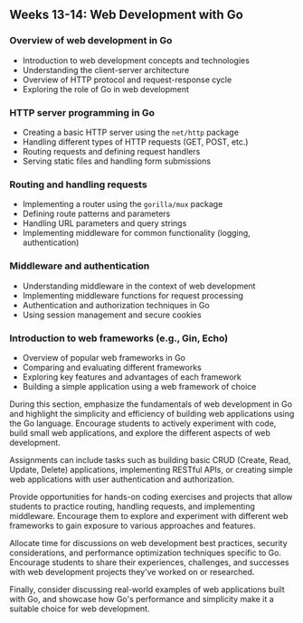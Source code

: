 ## Weeks 13-14: Web Development with Go

###  Overview of web development in Go
   - Introduction to web development concepts and technologies
   - Understanding the client-server architecture
   - Overview of HTTP protocol and request-response cycle
   - Exploring the role of Go in web development

###  HTTP server programming in Go
   - Creating a basic HTTP server using the `net/http` package
   - Handling different types of HTTP requests (GET, POST, etc.)
   - Routing requests and defining request handlers
   - Serving static files and handling form submissions

###  Routing and handling requests
   - Implementing a router using the `gorilla/mux` package
   - Defining route patterns and parameters
   - Handling URL parameters and query strings
   - Implementing middleware for common functionality (logging, authentication)

###  Middleware and authentication
   - Understanding middleware in the context of web development
   - Implementing middleware functions for request processing
   - Authentication and authorization techniques in Go
   - Using session management and secure cookies

###  Introduction to web frameworks (e.g., Gin, Echo)
   - Overview of popular web frameworks in Go
   - Comparing and evaluating different frameworks
   - Exploring key features and advantages of each framework
   - Building a simple application using a web framework of choice

During this section, emphasize the fundamentals of web development in Go and highlight the simplicity and efficiency of building web applications using the Go language. Encourage students to actively experiment with code, build small web applications, and explore the different aspects of web development.

Assignments can include tasks such as building basic CRUD (Create, Read, Update, Delete) applications, implementing RESTful APIs, or creating simple web applications with user authentication and authorization.

Provide opportunities for hands-on coding exercises and projects that allow students to practice routing, handling requests, and implementing middleware. Encourage them to explore and experiment with different web frameworks to gain exposure to various approaches and features.

Allocate time for discussions on web development best practices, security considerations, and performance optimization techniques specific to Go. Encourage students to share their experiences, challenges, and successes with web development projects they've worked on or researched.

Finally, consider discussing real-world examples of web applications built with Go, and showcase how Go's performance and simplicity make it a suitable choice for web development.